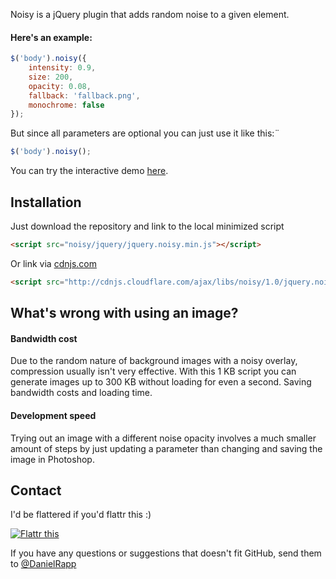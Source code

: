 Noisy is a jQuery plugin that adds random noise to a given element.

#### Here's an example:
````javascript
$('body').noisy({
    intensity: 0.9, 
    size: 200, 
    opacity: 0.08,
    fallback: 'fallback.png',
    monochrome: false
});
````


But since all parameters are optional you can just use it like this:¨

````javascript
$('body').noisy();
````

You can try the interactive demo [here](http://rappdaniel.com/other/noisy-sample/).

Installation
----
Just download the repository and link to the local minimized script

````html
<script src="noisy/jquery/jquery.noisy.min.js"></script>
````

Or link via [cdnjs.com](http://cdnjs.com)

````html
<script src="http://cdnjs.cloudflare.com/ajax/libs/noisy/1.0/jquery.noisy.min.js"></script>
````

What's wrong with using an image?
----
#### Bandwidth cost
Due to the random nature of background images with a noisy overlay, compression usually isn't very effective. With this 1 KB script you can generate images up to 300 KB without loading for even a second. Saving bandwidth costs and loading time.

#### Development speed
Trying out an image with a different noise opacity involves a much smaller amount of steps by just updating a parameter than changing and saving the image in Photoshop.

Contact
----
I'd be flattered if you'd flattr this :)

[![Flattr this](http://api.flattr.com/button/flattr-badge-large.png)](http://flattr.com/thing/143004/jQuery-noise-generator)


If you have any questions or suggestions that doesn't fit GitHub, send them to [@DanielRapp](http://twitter.com/DanielRapp)
